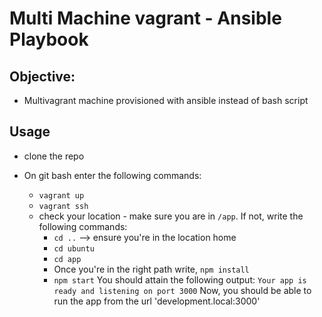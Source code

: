 # Multi Machine vagrant - Ansible Playbook

## Objective:
- Multivagrant machine provisioned with ansible instead of bash script 

## Usage
- clone the repo

- On git bash enter the following commands:

    - ```vagrant up```
    - ```vagrant ssh```
    - check your location - make sure you are in ```/app```. If not, write the following commands:
      - ```cd ..``` --> ensure you're in the location home
      - ```cd ubuntu```
      - ```cd app```
      - Once you're in the right path write, ```npm install```
      - ```npm start```
You should attain the following output: ```Your app is ready and listening on port 3000```
Now, you should be able to run the app from the url 'development.local:3000'
